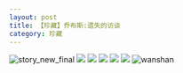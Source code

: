 ```yaml
---
layout: post
title: 【珍藏】乔布斯:遗失的访谈
category: 珍藏
---
```

![story_new_final](http://rdr022gcy.hd-bkt.clouddn.com/img/story_new_final_0322.png)
![](http://rdr13xtfo.hd-bkt.clouddn.com/img/lost-interview-220508-4.png)
![](http://rdr13xtfo.hd-bkt.clouddn.com/img/lost-interview-220508-5.png)
![](http://rdr13xtfo.hd-bkt.clouddn.com/img/lost-interview-220508-1.png)
![](http://rdr13xtfo.hd-bkt.clouddn.com/img/lost-interview-220508-2.png)
![](http://rdr13xtfo.hd-bkt.clouddn.com/img/lost-interview-220508-3.png)
![wanshan](http://rdr022gcy.hd-bkt.clouddn.com/img/wanshan.png)
  





